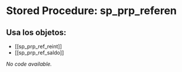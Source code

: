 # Stored Procedure: sp_prp_referen

## Usa los objetos:
- [[sp_prp_ref_reint]]
- [[sp_prp_ref_saldo]]

*No code available.*
